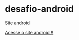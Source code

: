 # desafio-android
 Site android


<a href="https://pedrogoncalves010.github.io/desafio-android/main.html">Acesse o site android !!</a>